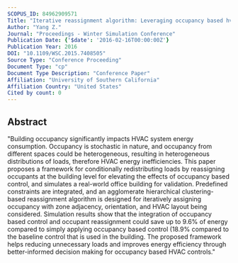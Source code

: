 ```yaml
---
SCOPUS_ID: 84962909571
Title: "Iterative reassignment algorithm: Leveraging occupancy based hvac control for improved energy efficiency"
Author: "Yang Z."
Journal: "Proceedings - Winter Simulation Conference"
Publication Date: {'$date': '2016-02-16T00:00:00Z'}
Publication Year: 2016
DOI: "10.1109/WSC.2015.7408505"
Source Type: "Conference Proceeding"
Document Type: "cp"
Document Type Description: "Conference Paper"
Affiliation: "University of Southern California"
Affiliation Country: "United States"
Cited by count: 0
---
```


## Abstract
"Building occupancy significantly impacts HVAC system energy consumption. Occupancy is stochastic in nature, and occupancy from different spaces could be heterogeneous, resulting in heterogeneous distributions of loads, therefore HVAC energy inefficiencies. This paper proposes a framework for conditionally redistributing loads by reassigning occupants at the building level for elevating the effects of occupancy based control, and simulates a real-world office building for validation. Predefined constraints are integrated, and an agglomerate hierarchical clustering-based reassignment algorithm is designed for iteratively assigning occupancy with zone adjacency, orientation, and HVAC layout being considered. Simulation results show that the integration of occupancy based control and occupant reassignment could save up to 9.6% of energy compared to simply applying occupancy based control (18.9% compared to the baseline control that is used in the building. The proposed framework helps reducing unnecessary loads and improves energy efficiency through better-informed decision making for occupancy based HVAC controls."
